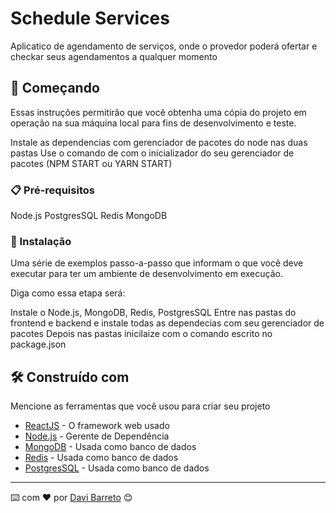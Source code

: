 # Schedule Services

Aplicatico de agendamento de serviços, onde o provedor poderá ofertar e checkar seus agendamentos a qualquer momento

## 🚀 Começando

Essas instruções permitirão que você obtenha uma cópia do projeto em operação na sua máquina local para fins de desenvolvimento e teste.

Instale as dependencias com gerenciador de pacotes do node nas duas pastas
Use o comando de com o inicializador do seu gerenciador de pacotes (NPM START ou YARN START)

### 📋 Pré-requisitos

Node.js
PostgresSQL
Redis
MongoDB

### 🔧 Instalação

Uma série de exemplos passo-a-passo que informam o que você deve executar para ter um ambiente de desenvolvimento em execução.

Diga como essa etapa será:

Instale o Node.js, MongoDB, Redis, PostgresSQL
Entre nas pastas do frontend e backend e instale todas as dependecias com seu gerenciador de pacotes
Depois nas pastas inicilaize com o comando escrito no package.json

## 🛠️ Construído com

Mencione as ferramentas que você usou para criar seu projeto

* [ReactJS](https://legacy.reactjs.org/) - O framework web usado
* [Node.js](https://nodejs.org/en) - Gerente de Dependência
* [MongoDB](https://www.mongodb.com/try/download/community) - Usada como banco de dados
* [Redis](https://redis.io) - Usada como banco de dados
* [PostgresSQL](https://www.postgresql.org) - Usada como banco de dados

---
⌨️ com ❤️ por [Davi Barreto](https://github.com/Davibarreto11) 😊
